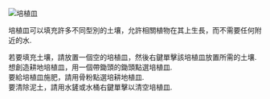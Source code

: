 ![培植皿](block:betterwithmods:planter)

培植皿可以填充許多不同型別的土壤，允許相關植物在其上生長，而不需要任何附近的水.

若要填充土壤，請放置一個空的培植皿，然後右鍵單擊該培植皿放置所需的土壤.  
想創造耕地培植皿，用一個帶鋤頭的鋤頭點選培植皿.  
要給培植皿施肥，請用骨粉點選培耕地植皿.  
要清除泥土，請用水鏟或水桶右鍵單擊以清空培植皿.  

